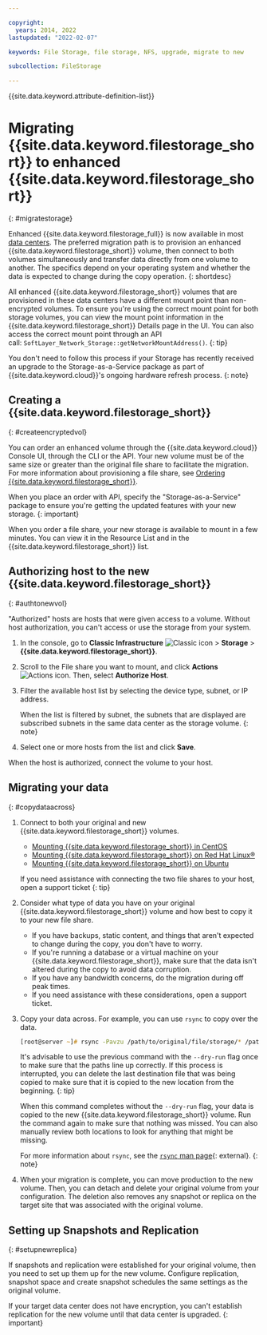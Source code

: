 ```yaml
---

copyright:
  years: 2014, 2022
lastupdated: "2022-02-07"

keywords: File Storage, file storage, NFS, upgrade, migrate to new

subcollection: FileStorage

---
```

{{site.data.keyword.attribute-definition-list}}

# Migrating {{site.data.keyword.filestorage_short}} to enhanced {{site.data.keyword.filestorage_short}}
{: #migratestorage}

Enhanced {{site.data.keyword.filestorage_full}} is now available in most [data centers](/docs/FileStorage?topic=FileStorage-selectDC). The preferred migration path is to provision an enhanced {{site.data.keyword.filestorage_short}} volume, then connect to both volumes simultaneously and transfer data directly from one volume to another. The specifics depend on your operating system and whether the data is expected to change during the copy operation.
{: shortdesc}

All enhanced {{site.data.keyword.filestorage_short}} volumes that are provisioned in these data centers have a different mount point than non-encrypted volumes. To ensure you're using the correct mount point for both storage volumes, you can view the mount point information in the {{site.data.keyword.filestorage_short}} Details page in the UI. You can also access the correct mount point through an API call: `SoftLayer_Network_Storage::getNetworkMountAddress()`.
{: tip}

You don't need to follow this process if your Storage has recently received an upgrade to the Storage-as-a-Service package as part of {{site.data.keyword.cloud}}'s ongoing hardware refresh process.
{: note}


## Creating a {{site.data.keyword.filestorage_short}}
{: #createencryptedvol}

You can order an enhanced volume through the {{site.data.keyword.cloud}} Console UI, through the CLI or the API. Your new volume must be of the same size or greater than the original file share to facilitate the migration. For more information about provisioning a file share, see [Ordering {{site.data.keyword.filestorage_short}}](/docs/FileStorage?topic=FileStorage-orderingFileStorage).

When you place an order with API, specify the "Storage-as-a-Service" package to ensure you're getting the updated features with your new storage.
{: important}

When you order a file share, your new storage is available to mount in a few minutes. You can view it in the Resource List and in the {{site.data.keyword.filestorage_short}} list.

## Authorizing host to the new {{site.data.keyword.filestorage_short}}
{: #authtonewvol}

"Authorized" hosts are hosts that were given access to a volume. Without host authorization, you can't access or use the storage from your system.

1. In the console, go to **Classic Infrastructure** ![Classic icon](../icons/classic.svg "Classic") > **Storage** > **{{site.data.keyword.filestorage_short}}**.
2. Scroll to the File share you want to mount, and click **Actions** ![Actions icon](../icons/action-menu-icon.svg "Actions"). Then, select **Authorize Host**.
3. Filter the available host list by selecting the device type, subnet, or IP address.

   When the list is filtered by subnet, the subnets that are displayed are subscribed subnets in the same data center as the storage volume.
   {: note}

4. Select one or more hosts from the list and click **Save**.

When the host is authorized, connect the volume to your host.


## Migrating your data
{: #copydataacross}

1. Connect to both your original and new {{site.data.keyword.filestorage_short}} volumes.
   - [Mounting {{site.data.keyword.filestorage_short}} in CentOS](/docs/FileStorage?topic=FileStorage-mountingCentOS)
   - [Mounting {{site.data.keyword.filestorage_short}} on Red Hat Linux&reg;](/docs/FileStorage?topic=FileStorage-mountingLinux)
   - [Mounting {{site.data.keyword.filestorage_short}} on Ubuntu](/docs/FileStorage?topic=FileStorage-mountingUbuntu)

    If you need assistance with connecting the two file shares to your host, open a support ticket
    {: tip}

2. Consider what type of data you have on your original {{site.data.keyword.filestorage_short}} volume and how best to copy it to your new file share.
   - If you have backups, static content, and things that aren't expected to change during the copy, you don't have to worry.
   - If you're running a database or a virtual machine on your {{site.data.keyword.filestorage_short}}, make sure that the data isn't altered during the copy to avoid data corruption.
   - If you have any bandwidth concerns, do the migration during off peak times.
   - If you need assistance with these considerations, open a support ticket.

3. Copy your data across. For example, you can use `rsync` to copy over the data.
   ```zsh
   [root@server ~]# rsync -Pavzu /path/to/original/file/storage/* /path/to/encrypted/file/storage
   ```

   It's advisable to use the previous command with the `--dry-run` flag once to make sure that the paths line up correctly. If this process is interrupted, you can delete the last destination file that was being copied to make sure that it is copied to the new location from the beginning.
   {: tip}

   When this command completes without the `--dry-run` flag, your data is copied to the new {{site.data.keyword.filestorage_short}} volume. Run the command again to make sure that nothing was missed. You can also manually review both locations to look for anything that might be missing.

   For more information about `rsync`, see the [`rsync` man page](https://download.samba.org/pub/rsync/rsync.html){: external}.
   {: note}

4. When your migration is complete, you can move production to the new volume. Then, you can detach and delete your original volume from your configuration. The deletion also removes any snapshot or replica on the target site that was associated with the original volume.

## Setting up Snapshots and Replication
{: #setupnewreplica}

If snapshots and replication were established for your original volume, then you need to set up them up for the new volume. Configure replication, snapshot space and create snapshot schedules the same settings as the original volume.

If your target data center does not have encryption, you can't establish replication for the new volume until that data center is upgraded.
{: important}
